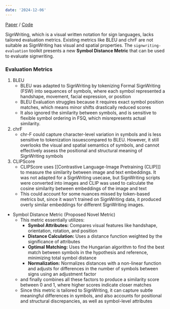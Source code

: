 ```yaml
---
date: '2024-12-06'
---
```

[Paper](https://arxiv.org/pdf/2410.13668) / [Code](https://github.com/sign-language-processing/signwriting-evaluation)

SignWriting, which is a visual written notation for sign languages, lacks tailored evaluation metrics. Existing metrics like BLEU and chrF are not suitable as SignWriting has visual and spatial properties. The ``signwriting-evaluation`` toolkit presents a new **Symbol Distance Metric** that can be used to evaluate signwriting.

### Evaluation Metrics
1. BLEU
	- BLEU was adapted to SignWriting by tokenizing Formal SignWriting (FSW) into sequences of symbols, where each symbol represented a handshape, movement, facial expression, or position
	- BLEU Evaluation struggles because it requires exact symbol position matches, which means minor shifts drastically reduced scores
	- It also ignored the similarity between symbols, and is sensitive to flexible symbol ordering in FSQ, which misrepresents actual similarity.
2. chrF
	- chr-F could capture character-level variation in symbols and is less sensitive to tokenization issuescompared to BLEU. However, it still overlooks the visual and spatial semantics of symbols, and cannot effectively assess the positional and structural meaning of SignWriting symbols
3. CLIPScore
	- CLIPScore uses [[Contrastive Language-Image Pretraining (CLIP)]] to measure the similarity between image and text embeddings. It was not adapted for a SignWriting usecase, but SignWriting scripts were converted into images and CLIP was used to calculate the cosine similarity between embeddings of the image and text
	- This could account for some nuances missed by token-based metrics but, since it wasn't trained on SignWriting data, it produced overly similar embeddings for different SignWriting images.
- Symbol Distance Metric (Proposed Novel Metric)
	- This metric essentially utilizes:
		- **Symbol Attributes:** Compares visual features like handshape, orientation, rotation, and position
		- **Distance Calculation:** Uses a distance function weighted by the significance of attributes
		- **Optimal Matching:** Uses the Hungarian algorithm to find the best match between symbols in the hypothesis and reference, minimizing total symbol distance
		- **Normalization:** Normalizes distances with a non-linear function and adjusts for differences in the number of symbols between signs using an adjustment factor
	- and finally combines all these factors to produce a similarity score between 0 and 1, where higher scores indicate closer matches
	- Since this metric is tailored to SignWriting, it can capture subtle meaningful differences in symbols, and also accounts for positional and structural discrepancies, as well as symbol-level attributes
